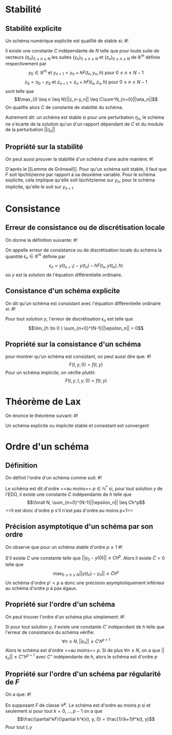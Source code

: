 
# Stabilité
## Stabilité explicite
Un schéma numérique explicite est qualifié de stable si: #!

Il existe une constante $C$ indépendante de $N$ telle que pour toute suite de vecteurs $(\eta_n)_{0 \leq n \leq N}$ les suites $(y_n)_{0 \leq n \leq N}$ et $(z_n)_{0 \leq n \leq N}$ de $\mathbb R^m$ définie respectivement par
$$y_0 \in \mathbb R^m \text{ et } y_{n+1} = y_n + hF(t_n, y_n, h) \text{ pour } 0 \leq n \leq N-1$$ $$z_0 = \eta_0 -y_0 \text{ et } z_{n+1} = z_n + h F(t_n, z_n, h)  \text{ pour } 0 \leq n \leq N-1$$sont telle que
$$\max_{0 \leq n \leq N}||z_n-y_n|| \leq C\sum^N_{n=0}||\eta_n||$$On qualifie alors $C$ de constante de stabilité du schéma.
<!--ID: 1729460249600-->



Autrement dit: un schéma est stable si pour une perturbation $\eta_n$, le schéma ne s'écarte de la solution qu'un d'un rapport dépendant de $C$ et du module de la perturbation $||\eta_n||$

## Propriété sur la stabilité
On peut aussi prouver la stabilité d'un schéma d'une autre manière: #!

D'après le [[Lemme de Grönwall]]. Pour qu'un schéma soit stable, il faut que $F$ soit lipchitzienne par rapport à sa deuxième variable.
Pour le schéma explicite, cela implique qu'elle soit lipchitzienne sur $y_n$, pour le schéma implicite, qu'elle le soit sur $y_{n+1}$
<!--ID: 1729460249602-->



# Consistance

## Erreur de consistance ou de discrétisation locale
On donne la définition suivante: #!

On appelle erreur de consistance ou de discrétisation locale du schéma la quantité $\epsilon_n \in \mathbb R^m$ définie par $$\epsilon_n  = y(t_{n+1}) -y(t_n) - hF(t_n, y(t_n), h)$$où $y$ est la solution de l'équation différentielle ordinaire.
<!--ID: 1729460249603-->



## Consistance d'un schéma explicite
On dit qu'un schéma est consistant avec l'équation différentielle ordinaire si: #!

Pour tout solution $y$, l'erreur de discrétisation $\epsilon_n$ est telle que
$$\lim_{h \to 0 } \sum_{n=0}^{N-1}||\epsilon_n|| = 0$$
<!--ID: 1729460249605-->



## Propriété sur la consistance d'un schéma
pour montrer qu'un schéma est consistant, on peut aussi dire que: #!
$$F(t, y, 0) = f(t,y)$$
Pour un schéma implicite, on vérifie plutôt:
$$F(t, y, t,y, 0) = f(t,y)$$
<!--ID: 1729460249607-->




# Théorème de Lax
On énonce le théorème suivant: #!

Un schéma explicite ou implicite stable et consistant est convergent
<!--ID: 1729460249609-->



# Ordre d'un schéma

## Définition
On définit l'ordre d'un schéma comme suit: #!

Le schéma est dit d'ordre ==au moins== $p \in \mathbb N^*$ si, pour tout solution $y$ de l'EDO, il existe une constante $C$ indépendante de $h$ telle que
$$\forall N, \sum_{n=0}^{N-1}||\epsilon_n|| \leq Ch^p$$==Il est donc d'ordre p s'il n'est pas d'ordre au moins p+1==
<!--ID: 1729460249611-->



## Précision asymptotique d'un schéma par son ordre
On observe que pour un schéma stable d'ordre $p \geq 1$ #!

S'il existe $C$ une constante telle que $||y_0 - y(0)|| \leq C h^p$. Alors il existe $\tilde C > 0$ telle que
$$\max_{0 \leq n \leq N}||y(t_n) - y_n|| \leq \tilde Ch^p$$
Un schéma d'ordre $p' < p$ a donc une précision asymptotiquement inférieur au schéma d'ordre $p$ à pas égaux.
<!--ID: 1729460249612-->



## Propriété sur l'ordre d'un schéma
On peut trouver l'ordre d'un schéma plus simplement: #!

Si pour tout solution $y$, il existe une constante $C'$ indépendant de $h$ telle que l'erreur de consistance du schéma vérifie: $$\forall n \leq N, ||\epsilon_n|| \leq C'h^{p+1}$$Alors le schéma est d'ordre ==au moins== $p$. Si de plus $\forall n \leq N$, on a que $||\epsilon_n|| \leq C''h^{p+1}$ avec $C''$ indépendante de $h$, alors le schéma est d'ordre $p$
<!--ID: 1729460249614-->



## Propriété sur l'ordre d'un schéma par régularité de $F$
On a que: #!

En supposant $F$ de classe $\mathcal C^p$. Le schéma est d'ordre au moins $p$ si et seulement si pour tout $k = 0, \dots, p-1$ on a que
$$\frac{\partial^kF}{\partial h^k}(t, y, 0) = \frac{1}{k+1}f^k(t, y)$$Pour tout $t, y$
<!--ID: 1729460249616-->

